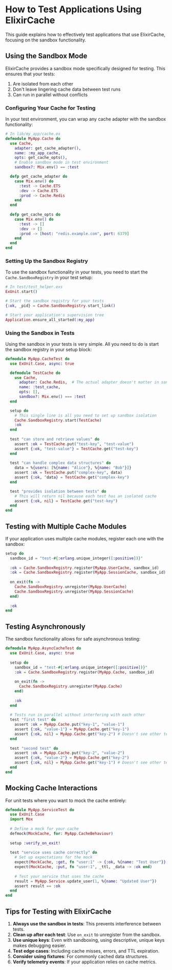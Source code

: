 # How to Test Applications Using ElixirCache

This guide explains how to effectively test applications that use ElixirCache, focusing on the sandbox functionality.

## Using the Sandbox Mode

ElixirCache provides a sandbox mode specifically designed for testing. This ensures that your tests:

1. Are isolated from each other
2. Don't leave lingering cache data between test runs
3. Can run in parallel without conflicts

### Configuring Your Cache for Testing

In your test environment, you can wrap any cache adapter with the sandbox functionality:

```elixir
# In lib/my_app/cache.ex
defmodule MyApp.Cache do
  use Cache,
    adapter: get_cache_adapter(),
    name: :my_app_cache,
    opts: get_cache_opts(),
    # Enable sandbox mode in test environment
    sandbox?: Mix.env() == :test

  defp get_cache_adapter do
    case Mix.env() do
      :test -> Cache.ETS
      :dev -> Cache.ETS
      :prod -> Cache.Redis
    end
  end
  
  defp get_cache_opts do
    case Mix.env() do
      :test -> []
      :dev -> []
      :prod -> [host: "redis.example.com", port: 6379]
    end
  end
end
```

### Setting Up the Sandbox Registry

To use the sandbox functionality in your tests, you need to start the `Cache.SandboxRegistry` in your test setup:

```elixir
# In test/test_helper.exs
ExUnit.start()

# Start the sandbox registry for your tests
{:ok, _pid} = Cache.SandboxRegistry.start_link()

# Start your application's supervision tree
Application.ensure_all_started(:my_app)
```

### Using the Sandbox in Tests

Using the sandbox in your tests is very simple. All you need to do is start the sandbox registry in your setup block:

```elixir
defmodule MyApp.CacheTest do
  use ExUnit.Case, async: true

  defmodule TestCache do
    use Cache,
      adapter: Cache.Redis,  # The actual adapter doesn't matter in sandbox mode
      name: :test_cache,
      opts: [],
      sandbox?: Mix.env() === :test
  end

  setup do
    # This single line is all you need to set up sandbox isolation
    Cache.SandboxRegistry.start(TestCache)
    :ok
  end
  
  test "can store and retrieve values" do
    assert :ok = TestCache.put("test-key", "test-value")
    assert {:ok, "test-value"} = TestCache.get("test-key")
  end
  
  test "can handle complex data structures" do
    data = %{users: [%{name: "Alice"}, %{name: "Bob"}]}
    assert :ok = TestCache.put("complex-key", data)
    assert {:ok, ^data} = TestCache.get("complex-key")
  end

  test "provides isolation between tests" do
    # This will return nil because each test has an isolated cache
    assert {:ok, nil} = TestCache.get("test-key")
  end
end
```

## Testing with Multiple Cache Modules

If your application uses multiple cache modules, register each one with the sandbox:

```elixir
setup do
  sandbox_id = "test-#{:erlang.unique_integer([:positive])}"
  
  :ok = Cache.SandboxRegistry.register(MyApp.UserCache, sandbox_id)
  :ok = Cache.SandboxRegistry.register(MyApp.SessionCache, sandbox_id)
  
  on_exit(fn ->
    Cache.SandboxRegistry.unregister(MyApp.UserCache)
    Cache.SandboxRegistry.unregister(MyApp.SessionCache)
  end)
  
  :ok
end
```

## Testing Asynchronously

The sandbox functionality allows for safe asynchronous testing:

```elixir
defmodule MyApp.AsyncCacheTest do
  use ExUnit.Case, async: true
  
  setup do
    sandbox_id = "test-#{:erlang.unique_integer([:positive])}"
    :ok = Cache.SandboxRegistry.register(MyApp.Cache, sandbox_id)
    
    on_exit(fn ->
      Cache.SandboxRegistry.unregister(MyApp.Cache)
    end)
    
    :ok
  end
  
  # Tests run in parallel without interfering with each other
  test "first test" do
    assert :ok = MyApp.Cache.put("key-1", "value-1")
    assert {:ok, "value-1"} = MyApp.Cache.get("key-1")
    assert {:ok, nil} = MyApp.Cache.get("key-2") # Doesn't see other test's data
  end
  
  test "second test" do
    assert :ok = MyApp.Cache.put("key-2", "value-2")
    assert {:ok, "value-2"} = MyApp.Cache.get("key-2")
    assert {:ok, nil} = MyApp.Cache.get("key-1") # Doesn't see other test's data
  end
end
```

## Mocking Cache Interactions

For unit tests where you want to mock the cache entirely:

```elixir
defmodule MyApp.ServiceTest do
  use ExUnit.Case
  import Mox
  
  # Define a mock for your cache
  defmock(MockCache, for: MyApp.CacheBehaviour)
  
  setup :verify_on_exit!
  
  test "service uses cache correctly" do
    # Set up expectations for the mock
    expect(MockCache, :get, fn "user:1" -> {:ok, %{name: "Test User"}} end)
    expect(MockCache, :put, fn "user:1", _ttl, _data -> :ok end)
    
    # Test your service that uses the cache
    result = MyApp.Service.update_user(1, %{name: "Updated User"})
    assert result == :ok
  end
end
```

## Tips for Testing with ElixirCache

1. **Always use the sandbox in tests**: This prevents interference between tests.
2. **Clean up after each test**: Use `on_exit` to unregister from the sandbox.
3. **Use unique keys**: Even with sandboxing, using descriptive, unique keys makes debugging easier.
4. **Test edge cases**: Including cache misses, errors, and TTL expiration.
5. **Consider using fixtures**: For commonly cached data structures.
6. **Verify telemetry events**: If your application relies on cache metrics.
